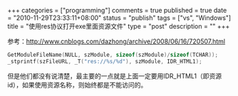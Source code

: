 +++
categories = ["programming"]
comments = true
published = true
date = "2010-11-29T23:33:11+08:00"
status = "publish"
tags = ["vs", "Windows"]
title = "使用res协议打开exe里面资源文件"
type = "post"
description = ""
+++

参考：<a href="http://www.cnblogs.com/dazhong/archive/2008/06/16/720507.html">http://www.cnblogs.com/dazhong/archive/2008/06/16/720507.html</a>

```cpp
GetModuleFileName(NULL, szModule, sizeof(szModule)/sizeof(TCHAR));
_stprintf(szFileURL, _T("res://%s/%d"), szModule, IDR_HTML1);
```

但是他们都没有说清楚，最主要的一点就是上面一定要用IDR_HTML1（即资源id），如果使用资源名称，则始终都是不能访问的。
<!--more-->